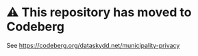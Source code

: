 # ⚠️ This repository has moved to Codeberg

See https://codeberg.org/dataskydd.net/municipality-privacy 
